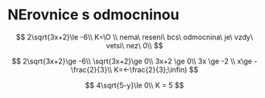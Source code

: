 # NErovnice s odmocninou

$$
2\sqrt{3x+2}\le -6\\ K=\O \\ nema\ reseni\ bcs\ odmocnina\ je\ vzdy\ vetsi\ nez\ 0\\
$$

$$
2\sqrt{3x+2}\ge -6\\
\sqrt{3x+2}\ge 0\\
3x+2 \ge 0\\
3x \ge -2 \\
x\ge -\frac{2}{3}\\
K=<-\frac{2}{3};\infin)
$$

$$
4\sqrt{5-y}\le 0\\
K = 5
$$


